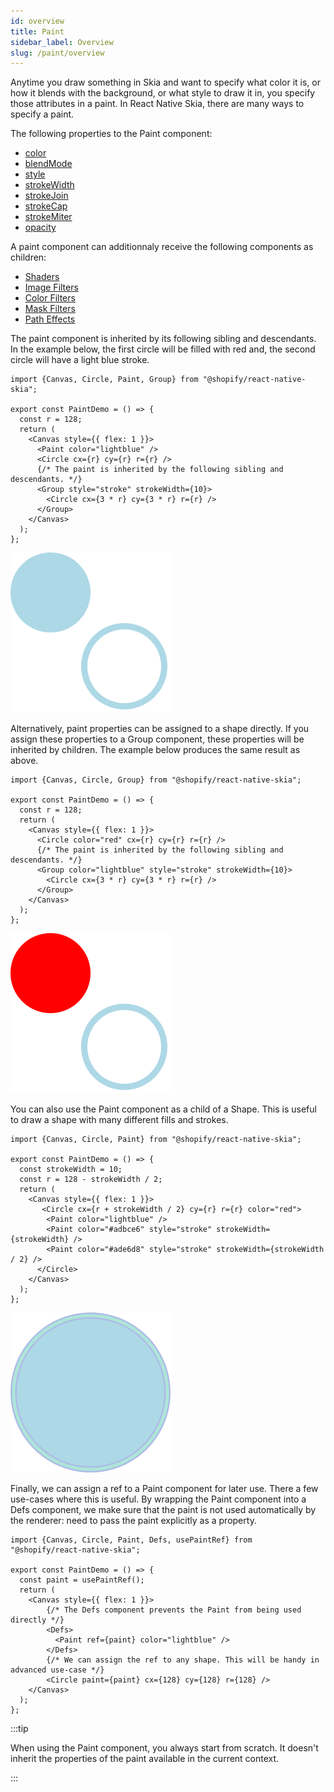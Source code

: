 ```yaml
---
id: overview
title: Paint
sidebar_label: Overview
slug: /paint/overview
---
```


Anytime you draw something in Skia and want to specify what color it is, or how it blends with the background, or what style to draw it in, you specify those attributes in a paint.
In React Native Skia, there are many ways to specify a paint.

The following properties to the Paint component:
* [color](properties.md#color)            
* [blendMode](properties.md#blendMode)     
* [style](properties.md#style)             
* [strokeWidth](properties.md#strokeWidth) 
* [strokeJoin](properties.md#strokeJoin)   
* [strokeCap](properties.md#strokeCap)     
* [strokeMiter](properties.md#strokeMiter) 
* [opacity](properties.md#opacity)      

A paint component can additionnaly receive the following components as children:
* [Shaders](/docs/shaders/overview) 
* [Image Filters](/docs/image-filters)
* [Color Filters](/docs/color-filters)
* [Mask Filters](/docs/mask-filters)
* [Path Effects](/docs/path-effects)

The paint component is inherited by its following sibling and descendants.
In the example below, the first circle will be filled with red and, the second circle will have a light blue stroke.  

```tsx twoslash
import {Canvas, Circle, Paint, Group} from "@shopify/react-native-skia";

export const PaintDemo = () => {
  const r = 128;
  return (
    <Canvas style={{ flex: 1 }}>
      <Paint color="lightblue" />
      <Circle cx={r} cy={r} r={r} />
      {/* The paint is inherited by the following sibling and descendants. */}
      <Group style="stroke" strokeWidth={10}>
        <Circle cx={3 * r} cy={3 * r} r={r} />
      </Group>
    </Canvas>
  );
};
```

![Paint Inheritance](assets/inheritance.png)

Alternatively, paint properties can be assigned to a shape directly.
If you assign these properties to a Group component, these properties will be inherited by children.
The example below produces the same result as above.

```tsx twoslash
import {Canvas, Circle, Group} from "@shopify/react-native-skia";

export const PaintDemo = () => {
  const r = 128;
  return (
    <Canvas style={{ flex: 1 }}>
      <Circle color="red" cx={r} cy={r} r={r} />
      {/* The paint is inherited by the following sibling and descendants. */}
      <Group color="lightblue" style="stroke" strokeWidth={10}>
        <Circle cx={3 * r} cy={3 * r} r={r} />
      </Group>
    </Canvas>
  );
};
```

![Paint Assignment](assets/assignment.png)

You can also use the Paint component as a child of a Shape.
This is useful to draw a shape with many different fills and strokes.

```tsx twoslash
import {Canvas, Circle, Paint} from "@shopify/react-native-skia";

export const PaintDemo = () => {
  const strokeWidth = 10;
  const r = 128 - strokeWidth / 2;
  return (
    <Canvas style={{ flex: 1 }}>
       <Circle cx={r + strokeWidth / 2} cy={r} r={r} color="red">
        <Paint color="lightblue" />
        <Paint color="#adbce6" style="stroke" strokeWidth={strokeWidth} />
        <Paint color="#ade6d8" style="stroke" strokeWidth={strokeWidth / 2} />
      </Circle>
    </Canvas>
  );
};
```

![Paint Assignment](assets/strokes.png)

Finally, we can assign a ref to a Paint component for later use.
There a few use-cases where this is useful.
By wrapping the Paint component into a Defs component, we make sure that the paint is not used automatically by the renderer: need to pass the paint explicitly as a property.

```tsx twoslash
import {Canvas, Circle, Paint, Defs, usePaintRef} from "@shopify/react-native-skia";

export const PaintDemo = () => {
  const paint = usePaintRef();
  return (
    <Canvas style={{ flex: 1 }}>
        {/* The Defs component prevents the Paint from being used directly */}
        <Defs>
          <Paint ref={paint} color="lightblue" />
        </Defs>
        {/* We can assign the ref to any shape. This will be handy in advanced use-case */}
        <Circle paint={paint} cx={128} cy={128} r={128} />
    </Canvas>
  );
};
```

:::tip

When using the Paint component, you always start from scratch.
It doesn't inherit the properties of the paint available in the current context.

:::